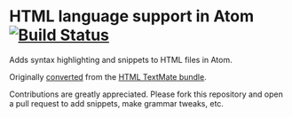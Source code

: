 # HTML language support in Atom [![Build Status](https://travis-ci.org/atom/language-html.svg?branch=master)](https://travis-ci.org/atom/language-html)

Adds syntax highlighting and snippets to HTML files in Atom.

Originally [converted](http://atom.io/docs/latest/converting-a-text-mate-bundle)
from the [HTML TextMate bundle](https://github.com/textmate/html.tmbundle).

Contributions are greatly appreciated. Please fork this repository and open a
pull request to add snippets, make grammar tweaks, etc.
